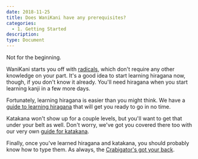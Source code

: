 ```yaml
---
date: 2018-11-25
title: Does WaniKani have any prerequisites?
categories:
  - 1. Getting Started
description:
type: Document
---
```

Not for the beginning.

WaniKani starts you off with [radicals](x), which don't require any other knowledge on your part. It's a good idea to start learning hiragana now, though, if you don't know it already. You'll need hiragana when you start learning kanji in a few more days.

Fortunately, learning hiragana is easier than you might think. We have a [guide to learning hiragana](https://www.tofugu.com/japanese/learn-hiragana/) that will get you ready to go in no time.

Katakana won't show up for a couple levels, but you'll want to get that under your belt as well. Don't worry, we've got you covered there too with our very own [guide for katakana](https://www.tofugu.com/japanese/learn-katakana/).

Finally, once you've learned hiragana and katakana, you should probably know how to type them. As always, the [Crabigator's got your back](x).
